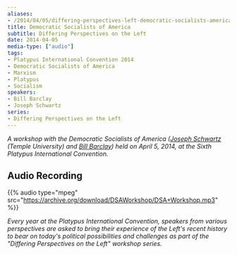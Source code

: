 ```yaml
---
aliases:
- /2014/04/05/differing-perspectives-left-democratic-socialists-america
title: Democratic Socialists of America
subtitle: Differing Perspectives on the Left
date: 2014-04-05
media-type: ["audio"]
tags:
- Platypus International Convention 2014
- Democratic Socialists of America
- Marxism
- Platypus
- Socialism
speakers:
- Bill Barclay
- Joseph Schwartz
series:
- Differing Perspectives on the Left
---
```


_A workshop with the Democratic Socialists of America ([Joseph Schwartz](/speakers/joseph-schwartz/) (Temple University) and [Bill Barclay](/speakers/bill-barclay/)) held on April 5, 2014, at the Sixth Platypus International Convention._

## Audio Recording

{{% audio type="mpeg" src="https://archive.org/download/DSAWorkshop/DSA+Workshop.mp3" %}}

_Every year at the Platypus International Convention, speakers from various perspectives are asked to bring their experience of the Left's recent history to bear on today's political possibilities and challenges as part of the "Differing Perspectives on the Left" workshop series._
